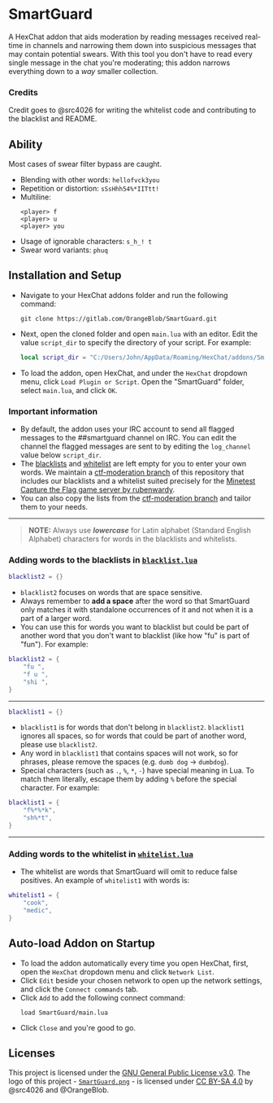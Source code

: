 # SmartGuard
A HexChat addon that aids moderation by reading messages received real-time in channels and narrowing them down into suspicious messages that may contain potential swears. With this tool you don't have to read every single message in the chat you're moderating; this addon narrows everything down to a _way_ smaller collection.

### Credits
Credit goes to @src4026 for writing the whitelist code and contributing to the blacklist and README.

## Ability
Most cases of swear filter bypass are caught.
- Blending with other words: `hellofvck3you`
- Repetition or distortion: `sSsHhh54%*IITtt!`
- Multiline:
    ```
    <player> f
    <player> u
    <player> you
    ```
- Usage of ignorable characters: `s_h_! t`
- Swear word variants: `phuq`

## Installation and Setup
- Navigate to your HexChat addons folder and run the following command:
    ```
    git clone https://gitlab.com/OrangeBlob/SmartGuard.git
    ```
- Next, open the cloned folder and open `main.lua` with an editor. Edit the value `script_dir` to specify the directory of your script. For example:
    ```lua
    local script_dir = "C:/Users/John/AppData/Roaming/HexChat/addons/SmartGuard"
    ```
- To load the addon, open HexChat, and under the `HexChat` dropdown menu, click `Load Plugin or Script`. Open the "SmartGuard" folder, select `main.lua`, and click `OK`.

### Important information
- By default, the addon uses your IRC account to send all flagged messages to the ##smartguard channel on IRC. You can edit the channel the flagged messages are sent to by editing the `log_channel` value below `script_dir`.
- The [blacklists](blacklist.lua) and [whitelist](whitelist.lua) are left empty for you to enter your own words. We maintain a [ctf-moderation branch](https://gitlab.com/OrangeBlob/SmartGuard/-/tree/ctf-moderation?ref_type=heads) of this repository that includes our blacklists and a whitelist suited precisely for the [Minetest Capture the Flag game server by rubenwardy](https://ctf.rubenwardy.com/).
- You can also copy the lists from the [ctf-moderation branch](https://gitlab.com/OrangeBlob/SmartGuard/-/tree/ctf-moderation?ref_type=heads) and tailor them to your needs.

---

> **NOTE:** Always use ***lowercase*** for Latin alphabet (Standard English Alphabet) characters for words in the blacklists and whitelists.

### Adding words to the blacklists in [`blacklist.lua`](blacklist.lua)
```lua
blacklist2 = {}
```

- `blacklist2` focuses on words that are space sensitive. 
- Always remember to **add a space** after the word so that SmartGuard only matches it with standalone occurrences of it and not when it is a part of a larger word.
- You can use this for words you want to blacklist but could be part of another word that you don't want to blacklist (like how "fu" is part of "fun"). For example:

```lua
blacklist2 = {
    "fu ",
    "f u ",
    "shi ",
}
```

---

```lua
blacklist1 = {}
```

- `blacklist1` is for words that don't belong in `blacklist2`. `blacklist1` ignores all spaces, so for words that could be part of another word, please use `blacklist2`.
- Any word in `blacklist1` that contains spaces will not work, so for phrases, please remove the spaces (e.g. `dumb dog` -> `dumbdog`).
- Special characters (such as `.`, `%`, `*`, `-`) have special meaning in Lua. To match them literally, escape them by adding `%` before the special character. For example:

```lua
blacklist1 = {
    "f%*%*k",
    "sh%*t",
}
```

---

### Adding words to the whitelist in [`whitelist.lua`](whitelist.lua)
- The whitelist are words that SmartGuard will omit to reduce false positives. An example of `whitelist1` with words is:

```lua
whitelist1 = {
    "cook",
    "medic",
}
```

## Auto-load Addon on Startup
- To load the addon automatically every time you open HexChat, first, open the `HexChat` dropdown menu and click `Network List`.
- Click `Edit` beside your chosen network to open up the network settings, and click the `Connect commands` tab.
- Click `Add` to add the following connect command:
    ```
    load SmartGuard/main.lua
    ```
- Click `Close` and you're good to go.

## Licenses
This project is licensed under the [GNU General Public License v3.0](LICENSE). The logo of this project - [`SmartGuard.png`](./assets/SmartGuard.png) -  is licensed under [CC BY-SA 4.0](https://creativecommons.org/licenses/by-sa/4.0/) by @src4026 and @OrangeBlob.
